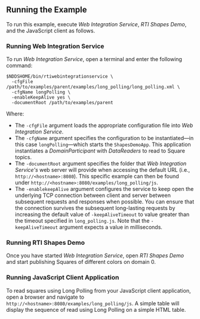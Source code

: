 ## Running the Example

To run this example, execute _Web Integration Service_, _RTI Shapes Demo_, and
the JavaScript client as follows.

### Running Web Integration Service
To run _Web Integration Service_, open a terminal and enter the following
command:

```
$NDDSHOME/bin/rtiwebintegrationservice \
  -cfgFile /path/to/examples/parent/examples/long_polling/long_polling.xml \
  -cfgName longPolling \
  -enableKeepAlive yes \
  -documentRoot /path/to/examples/parent
```

Where:

* The ``-cfgFile`` argument loads the appropriate configuration file
into _Web Integration Service_.
* The ``-cfgName`` argument specifies the configuration to be instantiated—in
this case ``longPolling``—which starts the ``ShapesDemoApp``.
This application instantiates a _DomainParticipant_ with _DataReaders_ to read
to Square topics.
* The ``-documentRoot`` argument specifies the folder that _Web
Integration Service's_ web server will provide when accessing the default URL
(i.e., ``http://<hostname>:8080``). This specific example can then be found
under ``http://<hostname>:8080/examples/long_polling/js``.
* The ``-enablekeepAlive`` argument configures the service to keep open the
underlying TCP connection between client and server between subsequent requests
and responses when possible. You can ensure that the connection survives the
subsequent long-lasting requests by increasing the default value of
``-keepAliveTimeout`` to value greater than the timeout specified in
``long_polling.js``. Note that the ``-keepAliveTimeout`` argument expects a
value in milliseconds.


### Running RTI Shapes Demo
Once you have started _Web Integration Service_, open _RTI Shapes
Demo_ and start publishing Squares of different colors on domain 0.

### Running JavaScript Client Application
To read squares using Long Polling from your JavaScript client application,
open a browser and navigate to ``http://<hostname>:8080/examples/long_polling/js``.
A simple table will display the sequence of read using Long Polling on a simple
HTML table.
